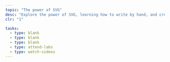 ```yaml
---
topic: "The power of SVG"
desc: "Explore the power of SVG, learning how to write by hand, and creating icon sets."
clr: "1"

tasks:
  - type: blank
  - type: blank
  - type: blank
  - type: attend-labs
  - type: watch-videos
---
```

